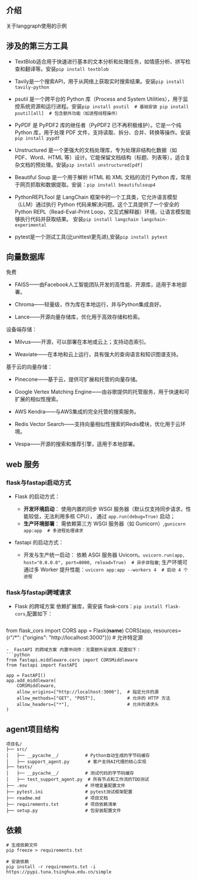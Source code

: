 ## 介绍

关于langgraph使用的示例

## 涉及的第三方工具

- TextBlob适合用于快速进行基本的文本分析和处理任务，如情感分析、拼写检查和翻译等。安装`pip install textblob`

- Tavily是一个搜索API，用于从网络上获取实时搜索结果。安装`pip install tavily-python`
  
- psutil 是一个跨平台的 Python 库（Process and System Utilities），用于监控系统资源和运行进程。安装`pip install psutil  # 基础安装
pip install psutil[all]  # 包含额外功能（如进程线程操作）`
  
- PyPDF 是 PyPDF2 库的继任者（PyPDF2 已不再积极维护）。它是一个纯 Python 库，用于处理 PDF 文件，支持读取、拆分、合并、转换等操作。安装`pip install pypdf`

- Unstructured 是一个更强大的文档处理库，专为处理非结构化数据（如 PDF、Word、HTML 等）设计。它能保留文档结构（标题、列表等），适合复杂文档的预处理。安装`pip install unstructured[pdf]`

- Beautiful Soup 是一个用于解析 HTML 和 XML 文档的流行 Python 库，常用于网页抓取和数据提取。安装：`pip install beautifulsoup4`

- PythonREPLTool 是 LangChain 框架中的一个工具类，它允许语言模型（LLM）通过执行 Python 代码来解决问题。这个工具提供了一个安全的 Python REPL（Read-Eval-Print Loop，交互式解释器）环境，让语言模型能够执行代码并获取结果。
安装`pip install langchain langchain-experimental`
  
- pytest是一个测试工具(比unittest更先进),安装`pip install pytest`
  
## 向量数据库

免费

- FAISS——由Facebook人工智能团队开发的高性能、开源库，适用于本地部署。
  
- Chroma——轻量级，作为库在本地运行，并与Python集成良好。
    
- Lance——开源向量存储库，优化用于高效存储和检索。

设备端存储：

- Milvus——开源，可以部署在本地或云上；支持动态索引。
  
- Weaviate——在本地和云上运行，具有强大的查询语言和知识图谱支持。

基于云的向量存储：

- Pinecone——基于云，提供可扩展和托管的向量存储。
  
- Google Vertex Matching Engine——由谷歌提供的托管服务，用于快速和可扩展的相似性搜索。
  
- AWS Kendra——与AWS集成的完全托管的搜索服务。
  
- Redis Vector Search——支持向量相似性搜索的Redis模块，优化用于云环境。
  
- Vespa——开源的搜索和推荐引擎，适用于本地部署。

## web 服务

### flask与fastapi启动方式

- Flask 的启动方式：
    - **开发环境启动**： 使用内置的同步 WSGI 服务器（默认仅支持同步请求，性能较低，无法利用多核 CPU），
      通过 `app.run(debug=True)` 启动；
    - **生产环境部署**： 需依赖第三方 WSGI 服务器（如 Gunicorn）,`gunicorn app:app  # 多进程处理请求`
    
- fastapi 的启动方式：
    - 开发与生产统一启动： 依赖 ASGI 服务器 Uvicorn。`uvicorn.run(app, host="0.0.0.0", port=8000, reload=True)  # 异步非阻塞`;
      生产环境可通过多 Worker 提升性能：`uvicorn app:app --workers 4  # 启动 4 个进程`
      
### flask与fastapi跨域请求
- Flask 的跨域方案 依赖扩展库，需安装 flask-cors：`pip install flask-cors`,配置如下：
  ```python
from flask_cors import CORS
app = Flask(__name__)
CORS(app, resources={r"/*": {"origins": "http://localhost:3000"}})  # 允许特定源
```
-  FastAPI 的跨域方案 内置中间件：无需额外安装库.配置如下：
```python
from fastapi.middleware.cors import CORSMiddleware
from fastapi import FastAPI

app = FastAPI()
app.add_middleware(
    CORSMiddleware,
    allow_origins=["http://localhost:3000"],  # 指定允许的源
    allow_methods=["GET", "POST"],            # 允许的 HTTP 方法
    allow_headers=["*"],                      # 允许的请求头
)
```

## agent项目结构

```text
项目名/
├── src/
│   ├── __pycache__/          # Python自动生成的字节码缓存
│   ├── support_agent.py       # 客户支持AI代理的核心实现
├── tests/
│   ├── __pycache__/          # 测试代码的字节码缓存
│   ├── test_support_agent.py  # 所有节点和工作流的TDD测试
├── .env                      # 环境变量配置文件
├── pytest.ini                # pytest测试框架配置
├── readme.md                 # 项目文档
├── requirements.txt          # 项目依赖清单
├── setup.py                  # 包安装配置文件
```

## 依赖

```shell
# 生成依赖文件
pip freeze > requirements.txt

# 安装依赖
pip install -r requirements.txt -i https://pypi.tuna.tsinghua.edu.cn/simple
```
